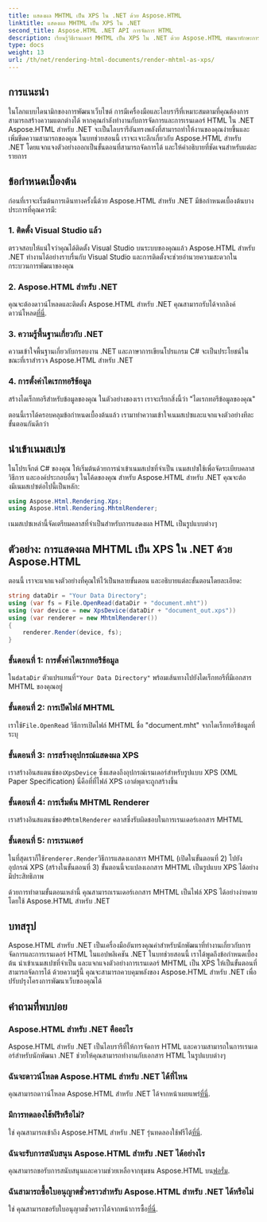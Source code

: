 ```yaml
---
title: แสดงผล MHTML เป็น XPS ใน .NET ด้วย Aspose.HTML
linktitle: แสดงผล MHTML เป็น XPS ใน .NET
second_title: Aspose.HTML .NET API การจัดการ HTML
description: เรียนรู้วิธีเรนเดอร์ MHTML เป็น XPS ใน .NET ด้วย Aspose.HTML พัฒนาทักษะการจัดการ HTML ของคุณและเพิ่มโครงการพัฒนาเว็บของคุณ!
type: docs
weight: 13
url: /th/net/rendering-html-documents/render-mhtml-as-xps/
---
```

## การแนะนำ

ในโลกแบบไดนามิกของการพัฒนาเว็บไซต์ การมีเครื่องมือและไลบรารีที่เหมาะสมตามที่คุณต้องการสามารถสร้างความแตกต่างได้ หากคุณกำลังทำงานกับการจัดการและการเรนเดอร์ HTML ใน .NET Aspose.HTML สำหรับ .NET จะเป็นไลบรารีอันทรงพลังที่สามารถทำให้งานของคุณง่ายขึ้นและเพิ่มขีดความสามารถของคุณ ในบทช่วยสอนนี้ เราจะเจาะลึกเกี่ยวกับ Aspose.HTML สำหรับ .NET โดยแจกแจงตัวอย่างออกเป็นขั้นตอนที่สามารถจัดการได้ และให้คำอธิบายที่ชัดเจนสำหรับแต่ละรายการ

## ข้อกำหนดเบื้องต้น

ก่อนที่เราจะเริ่มต้นการเดินทางครั้งนี้ด้วย Aspose.HTML สำหรับ .NET มีข้อกำหนดเบื้องต้นบางประการที่คุณควรมี:

### 1. ติดตั้ง Visual Studio แล้ว

ตรวจสอบให้แน่ใจว่าคุณได้ติดตั้ง Visual Studio บนระบบของคุณแล้ว Aspose.HTML สำหรับ .NET ทำงานได้อย่างราบรื่นกับ Visual Studio และการติดตั้งจะช่วยอำนวยความสะดวกในกระบวนการพัฒนาของคุณ

### 2. Aspose.HTML สำหรับ .NET

 คุณจะต้องดาวน์โหลดและติดตั้ง Aspose.HTML สำหรับ .NET คุณสามารถรับได้จากลิงค์ดาวน์โหลด[ที่นี่](https://releases.aspose.com/html/net/).

### 3. ความรู้พื้นฐานเกี่ยวกับ .NET

ความเข้าใจพื้นฐานเกี่ยวกับกรอบงาน .NET และภาษาการเขียนโปรแกรม C# จะเป็นประโยชน์ในขณะที่เราสำรวจ Aspose.HTML สำหรับ .NET

### 4. การตั้งค่าไดเรกทอรีข้อมูล

สร้างไดเร็กทอรีสำหรับข้อมูลของคุณ ในตัวอย่างของเรา เราจะเรียกสิ่งนี้ว่า "ไดเรกทอรีข้อมูลของคุณ"

ตอนนี้เราได้ครอบคลุมข้อกำหนดเบื้องต้นแล้ว เรามาทำความเข้าใจเนมสเปซและแจกแจงตัวอย่างทีละขั้นตอนกันดีกว่า

## นำเข้าเนมสเปซ

ในโปรเจ็กต์ C# ของคุณ ให้เริ่มต้นด้วยการนำเข้าเนมสเปซที่จำเป็น เนมสเปซใช้เพื่อจัดระเบียบคลาส วิธีการ และองค์ประกอบอื่นๆ ในโค้ดของคุณ สำหรับ Aspose.HTML สำหรับ .NET คุณจะต้องมีเนมสเปซต่อไปนี้เป็นหลัก:

```csharp
using Aspose.Html.Rendering.Xps;
using Aspose.Html.Rendering.MhtmlRenderer;
```

เนมสเปซเหล่านี้จัดเตรียมคลาสที่จำเป็นสำหรับการแสดงผล HTML เป็นรูปแบบต่างๆ

## ตัวอย่าง: การแสดงผล MHTML เป็น XPS ใน .NET ด้วย Aspose.HTML

ตอนนี้ เราจะแจกแจงตัวอย่างที่คุณให้ไว้เป็นหลายขั้นตอน และอธิบายแต่ละขั้นตอนโดยละเอียด:

```csharp
string dataDir = "Your Data Directory";
using (var fs = File.OpenRead(dataDir + "document.mht"))
using (var device = new XpsDevice(dataDir + "document_out.xps"))
using (var renderer = new MhtmlRenderer())
{
    renderer.Render(device, fs);
}
```

### ขั้นตอนที่ 1: การตั้งค่าไดเรกทอรีข้อมูล

 ใน`dataDir` ตัวแปรแทนที่`"Your Data Directory"` พร้อมเส้นทางไปยังไดเร็กทอรีที่มีเอกสาร MHTML ของคุณอยู่

### ขั้นตอนที่ 2: การเปิดไฟล์ MHTML

 เราใช้`File.OpenRead` วิธีการเปิดไฟล์ MHTML ชื่อ "document.mht" จากไดเร็กทอรีข้อมูลที่ระบุ

### ขั้นตอนที่ 3: การสร้างอุปกรณ์แสดงผล XPS

 เราสร้างอินสแตนซ์ของ`XpsDevice` ซึ่งแสดงถึงอุปกรณ์เรนเดอร์สำหรับรูปแบบ XPS (XML Paper Specification) นี่คือที่ที่ไฟล์ XPS เอาต์พุตจะถูกสร้างขึ้น

### ขั้นตอนที่ 4: การเริ่มต้น MHTML Renderer

 เราสร้างอินสแตนซ์ของ`MhtmlRenderer` คลาสซึ่งรับผิดชอบในการเรนเดอร์เอกสาร MHTML

### ขั้นตอนที่ 5: การเรนเดอร์

 ในที่สุดเราก็ใช้`renderer.Render`วิธีการแสดงเอกสาร MHTML (เปิดในขั้นตอนที่ 2) ไปยังอุปกรณ์ XPS (สร้างในขั้นตอนที่ 3) ขั้นตอนนี้จะแปลงเอกสาร MHTML เป็นรูปแบบ XPS ได้อย่างมีประสิทธิภาพ

ด้วยการทำตามขั้นตอนเหล่านี้ คุณสามารถเรนเดอร์เอกสาร MHTML เป็นไฟล์ XPS ได้อย่างง่ายดายโดยใช้ Aspose.HTML สำหรับ .NET

## บทสรุป

Aspose.HTML สำหรับ .NET เป็นเครื่องมืออันทรงคุณค่าสำหรับนักพัฒนาที่ทำงานเกี่ยวกับการจัดการและการเรนเดอร์ HTML ในแอปพลิเคชัน .NET ในบทช่วยสอนนี้ เราได้พูดถึงข้อกำหนดเบื้องต้น นำเข้าเนมสเปซที่จำเป็น และแจกแจงตัวอย่างการเรนเดอร์ MHTML เป็น XPS ให้เป็นขั้นตอนที่สามารถจัดการได้ ด้วยความรู้นี้ คุณจะสามารถควบคุมพลังของ Aspose.HTML สำหรับ .NET เพื่อปรับปรุงโครงการพัฒนาเว็บของคุณได้

## คำถามที่พบบ่อย

### Aspose.HTML สำหรับ .NET คืออะไร
Aspose.HTML สำหรับ .NET เป็นไลบรารีที่ให้การจัดการ HTML และความสามารถในการเรนเดอร์สำหรับนักพัฒนา .NET ช่วยให้คุณสามารถทำงานกับเอกสาร HTML ในรูปแบบต่างๆ

### ฉันจะดาวน์โหลด Aspose.HTML สำหรับ .NET ได้ที่ไหน
 คุณสามารถดาวน์โหลด Aspose.HTML สำหรับ .NET ได้จากหน้าเผยแพร่[ที่นี่](https://releases.aspose.com/html/net/).

### มีการทดลองใช้ฟรีหรือไม่?
 ใช่ คุณสามารถเข้าถึง Aspose.HTML สำหรับ .NET รุ่นทดลองใช้ฟรีได้[ที่นี่](https://releases.aspose.com/).

### ฉันจะรับการสนับสนุน Aspose.HTML สำหรับ .NET ได้อย่างไร
คุณสามารถขอรับการสนับสนุนและความช่วยเหลือจากชุมชน Aspose.HTML บน[ฟอรั่ม](https://forum.aspose.com/).

### ฉันสามารถซื้อใบอนุญาตชั่วคราวสำหรับ Aspose.HTML สำหรับ .NET ได้หรือไม่
 ใช่ คุณสามารถขอรับใบอนุญาตชั่วคราวได้จากหน้าการซื้อ[ที่นี่](https://purchase.aspose.com/temporary-license/).